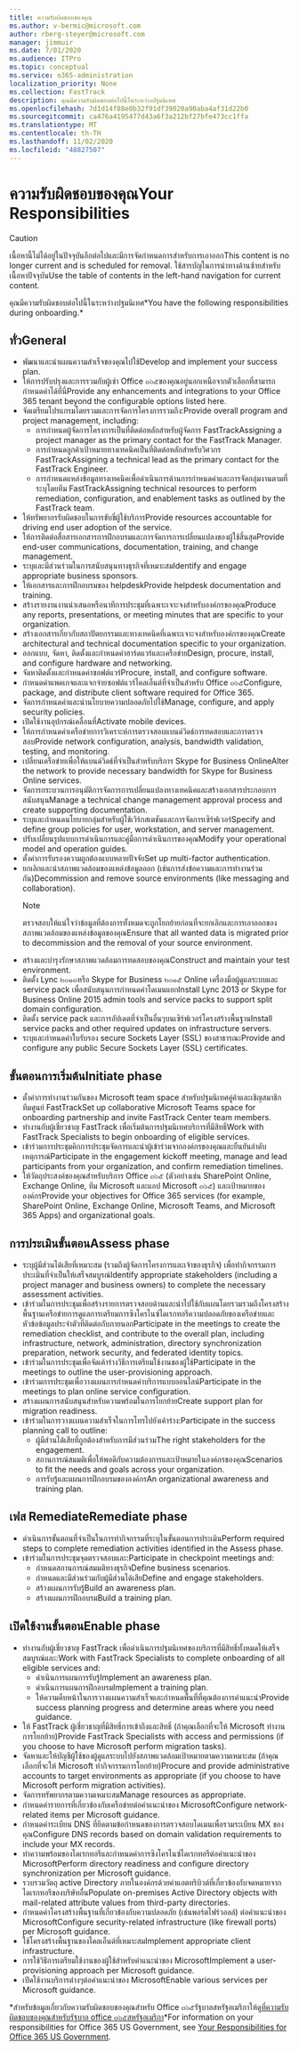 ```yaml
---
title: ความรับผิดชอบของคุณ
ms.author: v-bermic@microsoft.com
author: rberg-steyer@microsoft.com
manager: jimmuir
ms.date: 7/01/2020
ms.audience: ITPro
ms.topic: conceptual
ms.service: o365-administration
localization_priority: None
ms.collection: FastTrack
description: คุณมีความรับผิดชอบต่อไปนี้ในระหว่างปฐมนิเทศ
ms.openlocfilehash: 7d1d14f88e0b32f91df39020a90aba4af31d22b0
ms.sourcegitcommit: ca476a4195477d43a6f3a212bf27bfe473cc1ffa
ms.translationtype: MT
ms.contentlocale: th-TH
ms.lasthandoff: 11/02/2020
ms.locfileid: "48827507"
---
```

# <a name="your-responsibilities"></a><span data-ttu-id="cda99-103">ความรับผิดชอบของคุณ</span><span class="sxs-lookup"><span data-stu-id="cda99-103">Your Responsibilities</span></span>

> [!CAUTION]
> <span data-ttu-id="cda99-104">เนื้อหานี้ไม่ได้อยู่ในปัจจุบันอีกต่อไปและมีการจัดกำหนดการสำหรับการเอาออก</span><span class="sxs-lookup"><span data-stu-id="cda99-104">This content is no longer current and is scheduled for removal.</span></span> <span data-ttu-id="cda99-105">ใช้สารบัญในการนำทางด้านซ้ายสำหรับเนื้อหาปัจจุบัน</span><span class="sxs-lookup"><span data-stu-id="cda99-105">Use the table of contents in the left-hand navigation for current content.</span></span>

<span data-ttu-id="cda99-106">คุณมีความรับผิดชอบต่อไปนี้ในระหว่างปฐมนิเทศ\*</span><span class="sxs-lookup"><span data-stu-id="cda99-106">You have the following responsibilities during onboarding.\*</span></span>
  
## <a name="general"></a><span data-ttu-id="cda99-107">ทั่ว</span><span class="sxs-lookup"><span data-stu-id="cda99-107">General</span></span>

- <span data-ttu-id="cda99-108">พัฒนาและนำแผนความสำเร็จของคุณไปใช้</span><span class="sxs-lookup"><span data-stu-id="cda99-108">Develop and implement your success plan.</span></span>
- <span data-ttu-id="cda99-109">ให้การปรับปรุงและการรวมกับผู้เช่า Office ๓๖๕ของคุณอยู่นอกเหนือจากตัวเลือกที่สามารถกำหนดค่าได้ที่นี่</span><span class="sxs-lookup"><span data-stu-id="cda99-109">Provide any enhancements and integrations to your Office 365 tenant beyond the configurable options listed here.</span></span>  
- <span data-ttu-id="cda99-110">จัดเตรียมโปรแกรมโดยรวมและการจัดการโครงการรวมถึง:</span><span class="sxs-lookup"><span data-stu-id="cda99-110">Provide overall program and project management, including:</span></span> 
  - <span data-ttu-id="cda99-111">การกำหนดผู้จัดการโครงการเป็นที่ติดต่อหลักสำหรับผู้จัดการ FastTrack</span><span class="sxs-lookup"><span data-stu-id="cda99-111">Assigning a project manager as the primary contact for the FastTrack Manager.</span></span>
  - <span data-ttu-id="cda99-112">การกำหนดลูกค้าเป้าหมายทางเทคนิคเป็นที่ติดต่อหลักสำหรับวิศวกร FastTrack</span><span class="sxs-lookup"><span data-stu-id="cda99-112">Assigning a technical lead as the primary contact for the FastTrack Engineer.</span></span>
  - <span data-ttu-id="cda99-113">การกำหนดแหล่งข้อมูลทางเทคนิคเพื่อดำเนินการด้านการกำหนดค่าและการจัดกลุ่มงานตามที่ระบุโดยทีม FastTrack</span><span class="sxs-lookup"><span data-stu-id="cda99-113">Assigning technical resources to perform remediation, configuration, and enablement tasks as outlined by the FastTrack team.</span></span> 
- <span data-ttu-id="cda99-114">ให้ทรัพยากรรับผิดชอบในการขับขี่ผู้ใช้บริการ</span><span class="sxs-lookup"><span data-stu-id="cda99-114">Provide resources accountable for driving end user adoption of the service.</span></span> 
- <span data-ttu-id="cda99-115">ให้การติดต่อสื่อสารเอกสารการฝึกอบรมและการจัดการการเปลี่ยนแปลงของผู้ใช้สิ้นสุด</span><span class="sxs-lookup"><span data-stu-id="cda99-115">Provide end-user communications, documentation, training, and change management.</span></span>
- <span data-ttu-id="cda99-116">ระบุและมีส่วนร่วมในการสนับสนุนทางธุรกิจที่เหมาะสม</span><span class="sxs-lookup"><span data-stu-id="cda99-116">Identify and engage appropriate business sponsors.</span></span>  
- <span data-ttu-id="cda99-117">ให้เอกสารและการฝึกอบรมของ helpdesk</span><span class="sxs-lookup"><span data-stu-id="cda99-117">Provide helpdesk documentation and training.</span></span>  
- <span data-ttu-id="cda99-118">สร้างรายงานงานนำเสนอหรือนาทีการประชุมที่เฉพาะเจาะจงสำหรับองค์กรของคุณ</span><span class="sxs-lookup"><span data-stu-id="cda99-118">Produce any reports, presentations, or meeting minutes that are specific to your organization.</span></span> 
- <span data-ttu-id="cda99-119">สร้างเอกสารเกี่ยวกับสถาปัตยกรรมและทางเทคนิคที่เฉพาะเจาะจงสำหรับองค์กรของคุณ</span><span class="sxs-lookup"><span data-stu-id="cda99-119">Create architectural and technical documentation specific to your organization.</span></span>   
- <span data-ttu-id="cda99-120">ออกแบบ, จัดหา, ติดตั้งและกำหนดค่าฮาร์ดแวร์และเครือข่าย</span><span class="sxs-lookup"><span data-stu-id="cda99-120">Design, procure, install, and configure hardware and networking.</span></span>   
- <span data-ttu-id="cda99-121">จัดหาติดตั้งและกำหนดค่าซอฟต์แวร์</span><span class="sxs-lookup"><span data-stu-id="cda99-121">Procure, install, and configure software.</span></span>  
- <span data-ttu-id="cda99-122">กำหนดค่าแพคเกจและแจกจ่ายซอฟต์แวร์ไคลเอ็นต์ที่จำเป็นสำหรับ Office ๓๖๕</span><span class="sxs-lookup"><span data-stu-id="cda99-122">Configure, package, and distribute client software required for Office 365.</span></span>  
- <span data-ttu-id="cda99-123">จัดการกำหนดค่าและนำนโยบายความปลอดภัยไปใช้</span><span class="sxs-lookup"><span data-stu-id="cda99-123">Manage, configure, and apply security policies.</span></span>
- <span data-ttu-id="cda99-124">เปิดใช้งานอุปกรณ์เคลื่อนที่</span><span class="sxs-lookup"><span data-stu-id="cda99-124">Activate mobile devices.</span></span>
- <span data-ttu-id="cda99-125">ให้การกำหนดค่าเครือข่ายการวิเคราะห์การตรวจสอบแบนด์วิดธ์การทดสอบและการตรวจสอบ</span><span class="sxs-lookup"><span data-stu-id="cda99-125">Provide network configuration, analysis, bandwidth validation, testing, and monitoring.</span></span> 
- <span data-ttu-id="cda99-126">เปลี่ยนเครือข่ายเพื่อให้แบนด์วิดธ์ที่จำเป็นสำหรับบริการ Skype for Business Online</span><span class="sxs-lookup"><span data-stu-id="cda99-126">Alter the network to provide necessary bandwidth for Skype for Business Online services.</span></span> 
- <span data-ttu-id="cda99-127">จัดการกระบวนการอนุมัติการจัดการการเปลี่ยนแปลงทางเทคนิคและสร้างเอกสารประกอบการสนับสนุน</span><span class="sxs-lookup"><span data-stu-id="cda99-127">Manage a technical change management approval process and create supporting documentation.</span></span>  
- <span data-ttu-id="cda99-128">ระบุและกำหนดนโยบายกลุ่มสำหรับผู้ใช้เวิร์กสเตชันและการจัดการเซิร์ฟเวอร์</span><span class="sxs-lookup"><span data-stu-id="cda99-128">Specify and define group policies for user, workstation, and server management.</span></span> 
- <span data-ttu-id="cda99-129">ปรับเปลี่ยนรูปแบบการดำเนินการและคู่มือการดำเนินการของคุณ</span><span class="sxs-lookup"><span data-stu-id="cda99-129">Modify your operational model and operation guides.</span></span> 
- <span data-ttu-id="cda99-130">ตั้งค่าการรับรองความถูกต้องแบบหลายปัจจัย</span><span class="sxs-lookup"><span data-stu-id="cda99-130">Set up multi-factor authentication.</span></span>  
- <span data-ttu-id="cda99-131">ยกเลิกและนำสภาพแวดล้อมของแหล่งข้อมูลออก (เช่นการส่งข้อความและการทำงานร่วมกัน)</span><span class="sxs-lookup"><span data-stu-id="cda99-131">Decommission and remove source environments (like messaging and collaboration).</span></span> 
    > [!NOTE]
    > <span data-ttu-id="cda99-132">ตรวจสอบให้แน่ใจว่าข้อมูลที่ต้องการทั้งหมดจะถูกโยกย้ายก่อนที่จะยกเลิกและการเอาออกของสภาพแวดล้อมของแหล่งข้อมูลของคุณ</span><span class="sxs-lookup"><span data-stu-id="cda99-132">Ensure that all wanted data is migrated prior to decommission and the removal of your source environment.</span></span> 
- <span data-ttu-id="cda99-133">สร้างและบำรุงรักษาสภาพแวดล้อมการทดสอบของคุณ</span><span class="sxs-lookup"><span data-stu-id="cda99-133">Construct and maintain your test environment.</span></span>  
- <span data-ttu-id="cda99-134">ติดตั้ง Lync ๒๐๑๓หรือ Skype for Business ๒๐๑๕ Online เครื่องมือผู้ดูแลระบบและ service pack เพื่อสนับสนุนการกำหนดค่าโดเมนแยก</span><span class="sxs-lookup"><span data-stu-id="cda99-134">Install Lync 2013 or Skype for Business Online 2015 admin tools and service packs to support split domain configuration.</span></span>
- <span data-ttu-id="cda99-135">ติดตั้ง service pack และการอัปเดตที่จำเป็นอื่นๆบนเซิร์ฟเวอร์โครงสร้างพื้นฐาน</span><span class="sxs-lookup"><span data-stu-id="cda99-135">Install service packs and other required updates on infrastructure servers.</span></span> 
- <span data-ttu-id="cda99-136">ระบุและกำหนดค่าใบรับรอง secure Sockets Layer (SSL) ของสาธารณะ</span><span class="sxs-lookup"><span data-stu-id="cda99-136">Provide and configure any public Secure Sockets Layer (SSL) certificates.</span></span> 
    
## <a name="initiate-phase"></a><span data-ttu-id="cda99-137">ขั้นตอนการเริ่มต้น</span><span class="sxs-lookup"><span data-stu-id="cda99-137">Initiate phase</span></span>

- <span data-ttu-id="cda99-138">ตั้งค่าการทำงานร่วมกันของ Microsoft team space สำหรับปฐมนิเทศคู่ค้าและเชิญสมาชิกทีมศูนย์ FastTrack</span><span class="sxs-lookup"><span data-stu-id="cda99-138">Set up collaborative Microsoft Teams space for onboarding partnership and invite FastTrack Center team members.</span></span>   
- <span data-ttu-id="cda99-139">ทำงานกับผู้เชี่ยวชาญ FastTrack เพื่อเริ่มต้นการปฐมนิเทศบริการที่มีสิทธิ์</span><span class="sxs-lookup"><span data-stu-id="cda99-139">Work with FastTrack Specialists to begin onboarding of eligible services.</span></span>    
- <span data-ttu-id="cda99-140">เข้าร่วมการประชุมคิกการประชุมจัดการและนำผู้เข้าร่วมจากองค์กรของคุณและยืนยันลำดับเหตุการณ์</span><span class="sxs-lookup"><span data-stu-id="cda99-140">Participate in the engagement kickoff meeting, manage and lead participants from your organization, and confirm remediation timelines.</span></span>   
- <span data-ttu-id="cda99-141">ให้วัตถุประสงค์ของคุณสำหรับบริการ Office ๓๖๕ (ตัวอย่างเช่น SharePoint Online, Exchange Online, ทีม Microsoft และแอป Microsoft ๓๖๕) และเป้าหมายขององค์กร</span><span class="sxs-lookup"><span data-stu-id="cda99-141">Provide your objectives for Office 365 services (for example, SharePoint Online, Exchange Online, Microsoft Teams, and Microsoft 365 Apps) and organizational goals.</span></span>
    
## <a name="assess-phase"></a><span data-ttu-id="cda99-142">การประเมินขั้นตอน</span><span class="sxs-lookup"><span data-stu-id="cda99-142">Assess phase</span></span>

- <span data-ttu-id="cda99-143">ระบุผู้มีส่วนได้เสียที่เหมาะสม (รวมถึงผู้จัดการโครงการและเจ้าของธุรกิจ) เพื่อทำกิจกรรมการประเมินที่จำเป็นให้เสร็จสมบูรณ์</span><span class="sxs-lookup"><span data-stu-id="cda99-143">Identify appropriate stakeholders (including a project manager and business owners) to complete the necessary assessment activities.</span></span>    
- <span data-ttu-id="cda99-144">เข้าร่วมในการประชุมเพื่อสร้างรายการตรวจสอบด้านและนำไปใช้กับแผนโดยรวมรวมถึงโครงสร้างพื้นฐานเครือข่ายการดูแลการเตรียมการซิงโครไนซ์ไดเรกทอรีความปลอดภัยของเครือข่ายและหัวข้อข้อมูลประจำตัวที่ติดต่อกับภายนอก</span><span class="sxs-lookup"><span data-stu-id="cda99-144">Participate in the meetings to create the remediation checklist, and contribute to the overall plan, including infrastructure, network, administration, directory synchronization preparation, network security, and federated identity topics.</span></span>   
- <span data-ttu-id="cda99-145">เข้าร่วมในการประชุมเพื่อจัดเค้าร่างวิธีการเตรียมใช้งานของผู้ใช้</span><span class="sxs-lookup"><span data-stu-id="cda99-145">Participate in the meetings to outline the user-provisioning approach.</span></span>  
- <span data-ttu-id="cda99-146">เข้าร่วมการประชุมเพื่อวางแผนการกำหนดค่าบริการแบบออนไลน์</span><span class="sxs-lookup"><span data-stu-id="cda99-146">Participate in the meetings to plan online service configuration.</span></span>    
- <span data-ttu-id="cda99-147">สร้างแผนการสนับสนุนสำหรับความพร้อมในการโยกย้าย</span><span class="sxs-lookup"><span data-stu-id="cda99-147">Create support plan for migration readiness.</span></span> 
- <span data-ttu-id="cda99-148">เข้าร่วมในการวางแผนความสำเร็จในการโทรไปยังเค้าร่าง:</span><span class="sxs-lookup"><span data-stu-id="cda99-148">Participate in the success planning call to outline:</span></span>   
  - <span data-ttu-id="cda99-149">ผู้มีส่วนได้เสียที่ถูกต้องสำหรับการมีส่วนร่วม</span><span class="sxs-lookup"><span data-stu-id="cda99-149">The right stakeholders for the engagement.</span></span>  
  - <span data-ttu-id="cda99-150">สถานการณ์สมมติเพื่อให้พอดีกับความต้องการและเป้าหมายในองค์กรของคุณ</span><span class="sxs-lookup"><span data-stu-id="cda99-150">Scenarios to fit the needs and goals across your organization.</span></span>
  - <span data-ttu-id="cda99-151">การรับรู้และแผนการฝึกอบรมขององค์กร</span><span class="sxs-lookup"><span data-stu-id="cda99-151">An organizational awareness and training plan.</span></span>
    
## <a name="remediate-phase"></a><span data-ttu-id="cda99-152">เฟส Remediate</span><span class="sxs-lookup"><span data-stu-id="cda99-152">Remediate phase</span></span>

- <span data-ttu-id="cda99-153">ดำเนินการขั้นตอนที่จำเป็นในการทำกิจกรรมที่ระบุในขั้นตอนการประเมิน</span><span class="sxs-lookup"><span data-stu-id="cda99-153">Perform required steps to complete remediation activities identified in the Assess phase.</span></span> 
- <span data-ttu-id="cda99-154">เข้าร่วมในการประชุมจุดตรวจสอบและ:</span><span class="sxs-lookup"><span data-stu-id="cda99-154">Participate in checkpoint meetings and:</span></span> 
  - <span data-ttu-id="cda99-155">กำหนดสถานการณ์สมมติทางธุรกิจ</span><span class="sxs-lookup"><span data-stu-id="cda99-155">Define business scenarios.</span></span>   
  - <span data-ttu-id="cda99-156">กำหนดและมีส่วนร่วมกับผู้มีส่วนได้เสีย</span><span class="sxs-lookup"><span data-stu-id="cda99-156">Define and engage stakeholders.</span></span>
  - <span data-ttu-id="cda99-157">สร้างแผนการรับรู้</span><span class="sxs-lookup"><span data-stu-id="cda99-157">Build an awareness plan.</span></span> 
  - <span data-ttu-id="cda99-158">สร้างแผนการฝึกอบรม</span><span class="sxs-lookup"><span data-stu-id="cda99-158">Build a training plan.</span></span>
    
## <a name="enable-phase"></a><span data-ttu-id="cda99-159">เปิดใช้งานขั้นตอน</span><span class="sxs-lookup"><span data-stu-id="cda99-159">Enable phase</span></span>

- <span data-ttu-id="cda99-160">ทำงานกับผู้เชี่ยวชาญ FastTrack เพื่อดำเนินการปฐมนิเทศของบริการที่มีสิทธิ์ทั้งหมดให้เสร็จสมบูรณ์และ:</span><span class="sxs-lookup"><span data-stu-id="cda99-160">Work with FastTrack Specialists to complete onboarding of all eligible services and:</span></span>  
  - <span data-ttu-id="cda99-161">ดำเนินการแผนการรับรู้</span><span class="sxs-lookup"><span data-stu-id="cda99-161">Implement an awareness plan.</span></span>  
  - <span data-ttu-id="cda99-162">ดำเนินการแผนการฝึกอบรม</span><span class="sxs-lookup"><span data-stu-id="cda99-162">Implement a training plan.</span></span> 
  - <span data-ttu-id="cda99-163">ให้ความคืบหน้าในการวางแผนความสำเร็จและกำหนดพื้นที่ที่คุณต้องการคำแนะนำ</span><span class="sxs-lookup"><span data-stu-id="cda99-163">Provide success planning progress and determine areas where you need guidance.</span></span>
- <span data-ttu-id="cda99-164">ให้ FastTrack ผู้เชี่ยวชาญที่มีสิทธิ์การเข้าถึงและสิทธิ์ (ถ้าคุณเลือกที่จะให้ Microsoft ทำงานการโยกย้าย)</span><span class="sxs-lookup"><span data-stu-id="cda99-164">Provide FastTrack Specialists with access and permissions (if you choose to have Microsoft perform migration tasks).</span></span>  
- <span data-ttu-id="cda99-165">จัดหาและให้บัญชีผู้ใช้ของผู้ดูแลระบบไปยังสภาพแวดล้อมเป้าหมายตามความเหมาะสม (ถ้าคุณเลือกที่จะให้ Microsoft ทำกิจกรรมการโยกย้าย)</span><span class="sxs-lookup"><span data-stu-id="cda99-165">Procure and provide administrative accounts to target environments as appropriate (if you choose to have Microsoft perform migration activities).</span></span>   
- <span data-ttu-id="cda99-166">จัดการทรัพยากรตามความเหมาะสม</span><span class="sxs-lookup"><span data-stu-id="cda99-166">Manage resources as appropriate.</span></span>   
- <span data-ttu-id="cda99-167">กำหนดค่ารายการที่เกี่ยวข้องกับเครือข่ายต่อคำแนะนำของ Microsoft</span><span class="sxs-lookup"><span data-stu-id="cda99-167">Configure network-related items per Microsoft guidance.</span></span>  
- <span data-ttu-id="cda99-168">กำหนดค่าระเบียน DNS ที่ยึดตามข้อกำหนดของการตรวจสอบโดเมนเพื่อรวมระเบียน MX ของคุณ</span><span class="sxs-lookup"><span data-stu-id="cda99-168">Configure DNS records based on domain validation requirements to include your MX records.</span></span>   
- <span data-ttu-id="cda99-169">ทำความพร้อมของไดเรกทอรีและกำหนดค่าการซิงโครไนซ์ไดเรกทอรีต่อคำแนะนำของ Microsoft</span><span class="sxs-lookup"><span data-stu-id="cda99-169">Perform directory readiness and configure directory synchronization per Microsoft guidance.</span></span>
- <span data-ttu-id="cda99-170">รวบรวมวัตถุ active Directory ภายในองค์กรด้วยค่าแอตทริบิวต์ที่เกี่ยวข้องกับจดหมายจากไดเรกทอรีของบริษัทอื่น</span><span class="sxs-lookup"><span data-stu-id="cda99-170">Populate on-premises Active Directory objects with mail-related attribute values from third-party directories.</span></span>   
- <span data-ttu-id="cda99-171">กำหนดค่าโครงสร้างพื้นฐานที่เกี่ยวข้องกับความปลอดภัย (เช่นพอร์ตไฟร์วอลล์) ต่อคำแนะนำของ Microsoft</span><span class="sxs-lookup"><span data-stu-id="cda99-171">Configure security-related infrastructure (like firewall ports) per Microsoft guidance.</span></span>
- <span data-ttu-id="cda99-172">ใช้โครงสร้างพื้นฐานของไคลเอ็นต์ที่เหมาะสม</span><span class="sxs-lookup"><span data-stu-id="cda99-172">Implement appropriate client infrastructure.</span></span>  
- <span data-ttu-id="cda99-173">การใช้วิธีการเตรียมใช้งานของผู้ใช้สำหรับคำแนะนำของ Microsoft</span><span class="sxs-lookup"><span data-stu-id="cda99-173">Implement a user-provisioning approach per Microsoft guidance.</span></span>  
- <span data-ttu-id="cda99-174">เปิดใช้งานบริการต่างๆต่อคำแนะนำของ Microsoft</span><span class="sxs-lookup"><span data-stu-id="cda99-174">Enable various services per Microsoft guidance.</span></span>  
    
<span data-ttu-id="cda99-175">\*สำหรับข้อมูลเกี่ยวกับความรับผิดชอบของคุณสำหรับ Office ๓๖๕รัฐบาลสหรัฐอเมริกาให้ดู[ที่ความรับผิดชอบของคุณสำหรับรัฐบาล office ๓๖๕สหรัฐอเมริกา](US-Gov-appendix-your-responsibilities.md)</span><span class="sxs-lookup"><span data-stu-id="cda99-175">\*For information on your responsibilities for Office 365 US Government, see [Your Responsibilities for Office 365 US Government](US-Gov-appendix-your-responsibilities.md).</span></span>
  